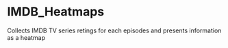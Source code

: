 # IMDB_Heatmaps
Collects IMDB TV series retings for each episodes and presents information as a heatmap
